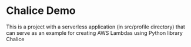 # Chalice Demo

This is a project with a serverless application (in src/profile directory) that can serve as an example 
for creating AWS Lambdas using Python library Chalice